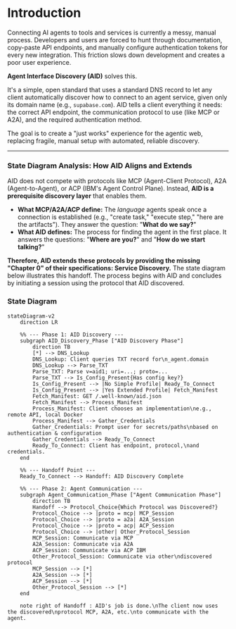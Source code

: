 #  **Introduction**

Connecting AI agents to tools and services is currently a messy, manual process. Developers and users are forced to hunt through documentation, copy-paste API endpoints, and manually configure authentication tokens for every new integration. This friction slows down development and creates a poor user experience.

**Agent Interface Discovery (AID)** solves this.

It's a simple, open standard that uses a standard DNS record to let any client automatically discover how to connect to an agent service, given only its domain name (e.g., `supabase.com`). AID tells a client everything it needs: the correct API endpoint, the communication protocol to use (like MCP or A2A), and the required authentication method.

The goal is to create a "just works" experience for the agentic web, replacing fragile, manual setup with automated, reliable discovery.

---

### State Diagram Analysis: How AID Aligns and Extends

AID does not compete with protocols like MCP (Agent-Client Protocol), A2A (Agent-to-Agent), or ACP (IBM's Agent Control Plane). Instead, **AID is a prerequisite discovery layer** that enables them.

*   **What MCP/A2A/ACP define:** The *language* agents speak once a connection is established (e.g., "create task," "execute step," "here are the artifacts"). They answer the question: "**What do we say?**"
*   **What AID defines:** The process for finding the agent in the first place. It answers the questions: "**Where are you?**" and "**How do we start talking?**"

**Therefore, AID extends these protocols by providing the missing "Chapter 0" of their specifications: Service Discovery.** The state diagram below illustrates this handoff. The process begins with AID and concludes by initiating a session using the protocol that AID discovered.

### State Diagram

```mermaid
stateDiagram-v2
    direction LR

    %% --- Phase 1: AID Discovery ---
    subgraph AID_Discovery_Phase ["AID Discovery Phase"]
        direction TB
        [*] --> DNS_Lookup
        DNS_Lookup: Client queries TXT record for\n_agent.domain
        DNS_Lookup --> Parse_TXT
        Parse_TXT: Parse v=aid1; uri=...; proto=...
        Parse_TXT --> Is_Config_Present{Has config key?}
        Is_Config_Present --> |No Simple Profile| Ready_To_Connect
        Is_Config_Present --> |Yes Extended Profile| Fetch_Manifest
        Fetch_Manifest: GET /.well-known/aid.json
        Fetch_Manifest --> Process_Manifest
        Process_Manifest: Client chooses an implementation\ne.g., remote API, local Docker
        Process_Manifest --> Gather_Credentials
        Gather_Credentials: Prompt user for secrets/paths\nbased on authentication & configuration
        Gather_Credentials --> Ready_To_Connect
        Ready_To_Connect: Client has endpoint, protocol,\nand credentials.
    end

    %% --- Handoff Point ---
    Ready_To_Connect --> Handoff: AID Discovery Complete

    %% --- Phase 2: Agent Communication ---
    subgraph Agent_Communication_Phase ["Agent Communication Phase"]
        direction TB
        Handoff --> Protocol_Choice{Which Protocol was Discovered?}
        Protocol_Choice --> |proto = mcp| MCP_Session
        Protocol_Choice --> |proto = a2a| A2A_Session
        Protocol_Choice --> |proto = acp| ACP_Session
        Protocol_Choice --> |other| Other_Protocol_Session
        MCP_Session: Communicate via MCP
        A2A_Session: Communicate via A2A
        ACP_Session: Communicate via ACP IBM
        Other_Protocol_Session: Communicate via other\ndiscovered protocol
        MCP_Session --> [*]
        A2A_Session --> [*]
        ACP_Session --> [*]
        Other_Protocol_Session --> [*]
    end

    note right of Handoff : AID's job is done.\nThe client now uses the discovered\nprotocol MCP, A2A, etc.\nto communicate with the agent.
```
